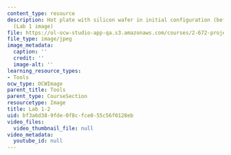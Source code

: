 ```yaml
---
content_type: resource
description: Hot plate with silicon wafer in initial configuration (before heating).
  (Lab 1 image)
file: https://ol-ocw-studio-app-qa.s3.amazonaws.com/courses/2-672-project-laboratory-spring-2009/bf3a6d389fde0f8cfce055c56f0128eb_lab12.jpg
file_type: image/jpeg
image_metadata:
  caption: ''
  credit: ''
  image-alt: ''
learning_resource_types:
- Tools
ocw_type: OCWImage
parent_title: Tools
parent_type: CourseSection
resourcetype: Image
title: Lab 1-2
uid: bf3a6d38-9fde-0f8c-fce0-55c56f0128eb
video_files:
  video_thumbnail_file: null
video_metadata:
  youtube_id: null
---
```


